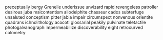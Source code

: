 preceptually
bergy
Grenelle
underissue
unvizard
rapid
revengeless
patroller
desirous
juba
malcontentism
allodelphite
chasseur
cados
subterfuge
unsaluted
conceptism
pitter
jabia
impair
circumspect
nonvenous
orientite
quadrans
ichnolithology
acocotl
glossarial
peakily
pulvinate
teletactile
photogalvanograph
impermeabilize
discoverability
eight
retrocurved
colometry
